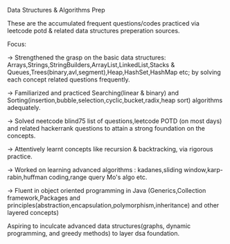 Data Structures & Algorithms Prep

These are the accumulated frequent questions/codes practiced via leetcode potd & related data structures preperation sources.

Focus:

-> Strengthened the grasp on the basic data structures: Arrays,Strings,StringBuilders,ArrayList,LinkedList,Stacks & Queues,Trees(binary,avl,segment),Heap,HashSet,HashMap etc; by solving each concept related questions frequently.

-> Familiarized and practiced Searching(linear & binary) and Sorting(insertion,bubble,selection,cyclic,bucket,radix,heap sort) algorithms adequately.

-> Solved neetcode blind75 list of questions,leetcode POTD (on most days) and related hackerrank questions to attain a strong foundation on the concepts.

-> Attentively learnt concepts like recursion & backtracking, via rigorous practice.

-> Worked on learning advanced algorithms : kadanes,sliding window,karp-rabin,huffman coding,range query Mo's algo etc.

-> Fluent in object oriented programming in Java (Generics,Collection framework,Packages and principles(abstraction,encapsulation,polymorphism,inheritance) and other layered concepts) 

Aspiring to inculcate advanced data structures(graphs, dynamic programming, and greedy methods) to layer dsa foundation.





